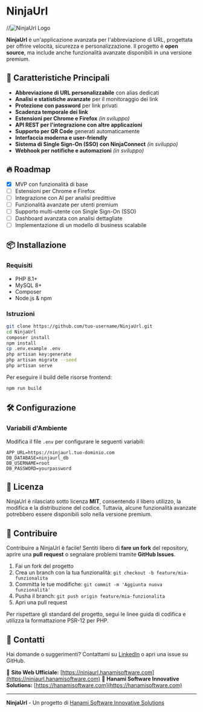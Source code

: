 # NinjaUrl

//![NinjaUrl Logo](https://your-logo-url.com)

**NinjaUrl** è un'applicazione avanzata per l'abbreviazione di URL, progettata per offrire velocità, sicurezza e personalizzazione. Il progetto è **open source**, ma include anche funzionalità avanzate disponibili in una versione premium.

## 🚀 Caratteristiche Principali

- **Abbreviazione di URL personalizzabile** con alias dedicati
- **Analisi e statistiche avanzate** per il monitoraggio dei link
- **Protezione con password** per link privati
- **Scadenza temporale dei link**
- **Estensioni per Chrome e Firefox** *(in sviluppo)*
- **API REST per l'integrazione con altre applicazioni**
- **Supporto per QR Code** generati automaticamente
- **Interfaccia moderna e user-friendly**
- **Sistema di Single Sign-On (SSO) con NinjaConnect** *(in sviluppo)*
- **Webhook per notifiche e automazioni** *(in sviluppo)*

## 🔥 Roadmap

- [x] MVP con funzionalità di base
- [ ] Estensioni per Chrome e Firefox
- [ ] Integrazione con AI per analisi predittive
- [ ] Funzionalità avanzate per utenti premium
- [ ] Supporto multi-utente con Single Sign-On (SSO)
- [ ] Dashboard avanzata con analisi dettagliate
- [ ] Implementazione di un modello di business scalabile

## 📦 Installazione

### Requisiti
- PHP 8.1+
- MySQL 8+
- Composer
- Node.js & npm

### Istruzioni

```bash
git clone https://github.com/tuo-username/NinjaUrl.git
cd NinjaUrl
composer install
npm install
cp .env.example .env
php artisan key:generate
php artisan migrate --seed
php artisan serve
```

Per eseguire il build delle risorse frontend:
```bash
npm run build
```

## 🛠️ Configurazione

### Variabili d'Ambiente
Modifica il file `.env` per configurare le seguenti variabili:

```env
APP_URL=https://ninjaurl.tuo-dominio.com
DB_DATABASE=ninjaurl_db
DB_USERNAME=root
DB_PASSWORD=yourpassword
```

## 📜 Licenza

NinjaUrl è rilasciato sotto licenza **MIT**, consentendo il libero utilizzo, la modifica e la distribuzione del codice. Tuttavia, alcune funzionalità avanzate potrebbero essere disponibili solo nella versione premium.

## 🤝 Contribuire

Contribuire a NinjaUrl è facile! Sentiti libero di **fare un fork** del repository, aprire una **pull request** o segnalare problemi tramite **GitHub Issues**.

1. Fai un fork del progetto
2. Crea un branch con la tua funzionalità: `git checkout -b feature/mia-funzionalita`
3. Committa le tue modifiche: `git commit -m 'Aggiunta nuova funzionalità'`
4. Pusha il branch: `git push origin feature/mia-funzionalita`
5. Apri una pull request

Per rispettare gli standard del progetto, segui le linee guida di codifica e utilizza la formattazione PSR-12 per PHP.

## 📧 Contatti

Hai domande o suggerimenti? Contattami su [LinkedIn](https://www.linkedin.com/in/francescobiagini/) o apri una issue su GitHub.

📌 **Sito Web Ufficiale:** [https://ninjaurl.hanamisoftware.com](https://ninjaurl.hanamisoftware.com)
📌 **Hanami Software Innovative Solutions:** [https://hanamisoftware.com](https://hanamisoftware.com)

---
**NinjaUrl** - Un progetto di [Hanami Software Innovative Solutions](https://hanamisoftware.com)

